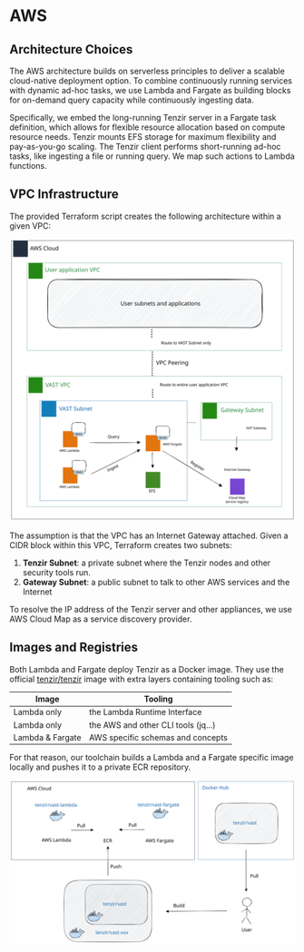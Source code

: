 # AWS

## Architecture Choices

The AWS architecture builds on serverless principles to deliver a scalable
cloud-native deployment option. To combine continuously running services with
dynamic ad-hoc tasks, we use Lambda and Fargate as building blocks for on-demand
query capacity while continuously ingesting data.

Specifically, we embed the long-running Tenzir server in a Fargate task
definition, which allows for flexible resource allocation based on compute
resource needs. Tenzir mounts EFS storage for maximum flexibility and
pay-as-you-go scaling. The Tenzir client performs short-running ad-hoc tasks,
like ingesting a file or running query. We map such actions to Lambda functions.

## VPC Infrastructure

The provided Terraform script creates the following architecture within a given
VPC:

![Tenzir VPC Architecture](aws-networks.excalidraw.svg)

The assumption is that the VPC has an Internet Gateway attached. Given a CIDR
block within this VPC, Terraform creates two subnets:

1. **Tenzir Subnet**: a private subnet where the Tenzir nodes and other security
   tools run.
2. **Gateway Subnet**: a public subnet to talk to other AWS services and the
   Internet

To resolve the IP address of the Tenzir server and other appliances, we use AWS
Cloud Map as a service discovery provider.

## Images and Registries

Both Lambda and Fargate deploy Tenzir as a Docker image. They use the official
[tenzir/tenzir](https://hub.docker.com/r/tenzir/tenzir) image with extra layers
containing tooling such as:

| Image            | Tooling                             |
| ---------------- | ----------------------------------- |
| Lambda only      | the Lambda Runtime Interface        |
| Lambda only      | the AWS and other CLI tools (jq...) |
| Lambda & Fargate | AWS specific schemas and concepts   |

For that reason, our toolchain builds a Lambda and a Fargate specific image
locally and pushes it to a private ECR repository.

![Docker Workflow](aws-containers.excalidraw.svg)
